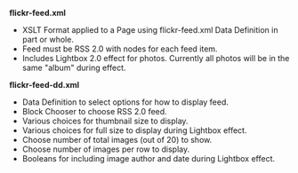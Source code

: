 **flickr-feed.xml**

* XSLT Format applied to a Page using flickr-feed.xml Data Definition in part or whole.
* Feed must be RSS 2.0 with <item> nodes for each feed item.
* Includes Lightbox 2.0 effect for photos. Currently all photos will be in the same "album" during effect.

**flickr-feed-dd.xml**

* Data Definition to select options for how to display feed.
* Block Chooser to choose RSS 2.0 feed.
* Various choices for thumbnail size to display.
* Various choices for full size to display during Lightbox effect.
* Choose number of total images (out of 20) to show.
* Choose number of images per row to display.
* Booleans for including image author and date during Lightbox effect.